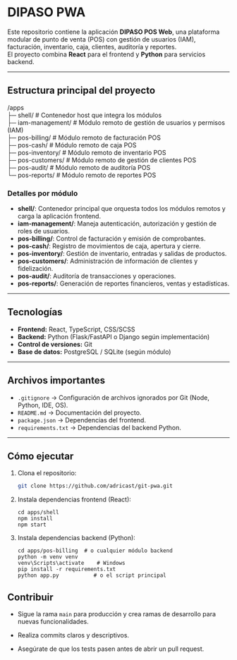 # DIPASO PWA

Este repositorio contiene la aplicación **DIPASO POS Web**, una plataforma modular de punto de venta (POS) con gestión de usuarios (IAM), facturación, inventario, caja, clientes, auditoría y reportes.  
El proyecto combina **React** para el frontend y **Python** para servicios backend.

---

## Estructura principal del proyecto

/apps  
├─ shell/ # Contenedor host que integra los módulos  
├─ iam-management/ # Módulo remoto de gestión de usuarios y permisos (IAM)  
├─ pos-billing/ # Módulo remoto de facturación POS  
├─ pos-cash/ # Módulo remoto de caja POS  
├─ pos-inventory/ # Módulo remoto de inventario POS  
├─ pos-customers/ # Módulo remoto de gestión de clientes POS  
├─ pos-audit/ # Módulo remoto de auditoría POS  
└─ pos-reports/ # Módulo remoto de reportes POS

### Detalles por módulo

- **shell/**: Contenedor principal que orquesta todos los módulos remotos y carga la aplicación frontend.  
- **iam-management/**: Maneja autenticación, autorización y gestión de roles de usuarios.  
- **pos-billing/**: Control de facturación y emisión de comprobantes.  
- **pos-cash/**: Registro de movimientos de caja, apertura y cierre.  
- **pos-inventory/**: Gestión de inventario, entradas y salidas de productos.  
- **pos-customers/**: Administración de información de clientes y fidelización.  
- **pos-audit/**: Auditoría de transacciones y operaciones.  
- **pos-reports/**: Generación de reportes financieros, ventas y estadísticas.

---

## Tecnologías

- **Frontend:** React, TypeScript, CSS/SCSS  
- **Backend:** Python (Flask/FastAPI o Django según implementación)  
- **Control de versiones:** Git  
- **Base de datos:** PostgreSQL / SQLite (según módulo)  

---

## Archivos importantes

- `.gitignore` → Configuración de archivos ignorados por Git (Node, Python, IDE, OS).  
- `README.md` → Documentación del proyecto.  
- `package.json` → Dependencias del frontend.  
- `requirements.txt` → Dependencias del backend Python.  

---

## Cómo ejecutar

1. Clona el repositorio:  
   
   ```bash
   git clone https://github.com/adricast/git-pwa.git
   ```

2. Instala dependencias frontend (React):
   
       cd apps/shell
       npm install
       npm start

3. Instala dependencias backend (Python):
   
   
   
   
       cd apps/pos-billing  # o cualquier módulo backend
       python -m venv venv
       venv\Scripts\activate    # Windows
       pip install -r requirements.txt
       python app.py           # o el script principal

Contribuir
----------

* Sigue la rama `main` para producción y crea ramas de desarrollo para nuevas funcionalidades.

* Realiza commits claros y descriptivos.

* Asegúrate de que los tests pasen antes de abrir un pull request.
